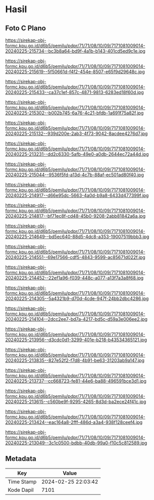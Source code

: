 # Hasil

## Foto C Plano

https://sirekap-obj-formc.kpu.go.id/d6b5/pemilu/pdpr/71/71/08/10/09/7171081009014-20240225-215734--bc3b8a64-bd9f-4a1b-b143-401cd5ed9c1e.jpg

https://sirekap-obj-formc.kpu.go.id/d6b5/pemilu/pdpr/71/71/08/10/09/7171081009014-20240225-215619--5f50661d-f4f2-454e-8507-e65f9d29648c.jpg

https://sirekap-obj-formc.kpu.go.id/d6b5/pemilu/pdpr/71/71/08/10/09/7171081009014-20240225-215433--ca37c1ef-857c-4871-9813-6283ed18f60d.jpg

https://sirekap-obj-formc.kpu.go.id/d6b5/pemilu/pdpr/71/71/08/10/09/7171081009014-20240225-215302--b002b745-6a76-4c21-bfdb-1a691f75a82f.jpg

https://sirekap-obj-formc.kpu.go.id/d6b5/pemilu/pdpr/71/71/08/10/09/7171081009014-20240225-215132--939d200e-2ab3-4f73-9042-8acdee4276d7.jpg

https://sirekap-obj-formc.kpu.go.id/d6b5/pemilu/pdpr/71/71/08/10/09/7171081009014-20240225-213231--dd2c6330-5afb-49e0-a0db-2644ec72a44d.jpg

https://sirekap-obj-formc.kpu.go.id/d6b5/pemilu/pdpr/71/71/08/10/09/7171081009014-20240225-215044--9536f5fd-a13d-4c7b-88af-ec501ad80f40.jpg

https://sirekap-obj-formc.kpu.go.id/d6b5/pemilu/pdpr/71/71/08/10/09/7171081009014-20240225-214917--d66e95dc-5663-4a0d-b9a8-6433d477399f.jpg

https://sirekap-obj-formc.kpu.go.id/d6b5/pemilu/pdpr/71/71/08/10/09/7171081009014-20240225-214817--bf71ec8f-cd48-45b0-9208-2abb81842a6a.jpg

https://sirekap-obj-formc.kpu.go.id/d6b5/pemilu/pdpr/71/71/08/10/09/7171081009014-20240225-214649--bd5ec640-88d5-4dc8-a353-19007519bbb3.jpg

https://sirekap-obj-formc.kpu.go.id/d6b5/pemilu/pdpr/71/71/08/10/09/7171081009014-20240225-214551--69e17566-cdf5-4843-9599-ac85671d022f.jpg

https://sirekap-obj-formc.kpu.go.id/d6b5/pemilu/pdpr/71/71/08/10/09/7171081009014-20240225-214452--22ef1a96-f039-448c-a077-a13f7a3a8f68.jpg

https://sirekap-obj-formc.kpu.go.id/d6b5/pemilu/pdpr/71/71/08/10/09/7171081009014-20240225-214305--5a4321b9-d70d-4cde-947f-24bb2dbc4286.jpg

https://sirekap-obj-formc.kpu.go.id/d6b5/pemilu/pdpr/71/71/08/10/09/7171081009014-20240225-214104--2dcc2ee7-bd7a-4217-bd5c-d59a3e006ee2.jpg

https://sirekap-obj-formc.kpu.go.id/d6b5/pemilu/pdpr/71/71/08/10/09/7171081009014-20240225-213956--d3cdc0d1-3299-401e-b218-b43534365121.jpg

https://sirekap-obj-formc.kpu.go.id/d6b5/pemilu/pdpr/71/71/08/10/09/7171081009014-20240225-213835--827e52f2-f7d8-4b91-be63-31203ab9a147.jpg

https://sirekap-obj-formc.kpu.go.id/d6b5/pemilu/pdpr/71/71/08/10/09/7171081009014-20240225-213737--cc668723-fe81-44e6-ba88-496591bce3d1.jpg

https://sirekap-obj-formc.kpu.go.id/d6b5/pemilu/pdpr/71/71/08/10/09/7171081009014-20240225-213615--c560be9f-9295-4265-8d3d-ba2ece24f41c.jpg

https://sirekap-obj-formc.kpu.go.id/d6b5/pemilu/pdpr/71/71/08/10/09/7171081009014-20240225-213424--eac164a8-2fff-486d-a3a4-938f128ceef4.jpg

https://sirekap-obj-formc.kpu.go.id/d6b5/pemilu/pdpr/71/71/08/10/09/7171081009014-20240225-213049--3c1c0500-bdbb-40db-99a0-f10c5c812589.jpg


## Metadata

| Key        | Value               |
| ---------- | ------------------- |
| Time Stamp | 2024-02-25 22:03:42 |
| Kode Dapil | 7101                |



